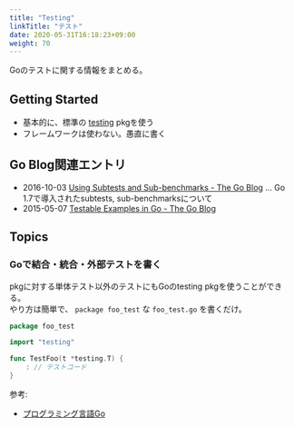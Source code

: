 ```yaml
---
title: "Testing"
linkTitle: "テスト"
date: 2020-05-31T16:18:23+09:00
weight: 70
---
```


Goのテストに関する情報をまとめる。

## Getting Started

- 基本的に、標準の [testing](https://golang.org/pkg/testing/) pkgを使う
- フレームワークは使わない。愚直に書く

## Go Blog関連エントリ

- 2016-10-03 [Using Subtests and Sub-benchmarks - The Go Blog](https://blog.golang.org/subtests) ... Go 1.7で導入されたsubtests, sub-benchmarksについて
- 2015-05-07 [Testable Examples in Go - The Go Blog](https://blog.golang.org/examples)

## Topics
### Goで結合・統合・外部テストを書く

pkgに対する単体テスト以外のテストにもGoのtesting pkgを使うことができる。  
やり方は簡単で、 `package foo_test` な `foo_test.go` を書くだけ。

```go
package foo_test

import "testing"

func TestFoo(t *testing.T) {
    : // テストコード
}
```

参考:

- [プログラミング言語Go](http://amzn.to/2tXDqfc)
